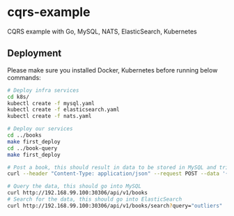 # cqrs-example
CQRS example with Go, MySQL, NATS, ElasticSearch, Kubernetes

## Deployment

Please make sure you installed Docker, Kubernetes before running below commands:

```sh
# Deploy infra services
cd k8s/
kubectl create -f mysql.yaml
kubectl create -f elasticsearch.yaml
kubectl create -f nats.yaml

# Deploy our services
cd ../books
make first_deploy
cd ../book-query
make first_deploy

# Post a book, this should result in data to be stored in MySQL and trigger book-query service to store data into ElasticSearch as well
curl --header "Content-Type: application/json" --request POST --data '{"name":"The Outliers"}' http://192.168.99.100:30305/api/v1/books

# Query the data, this should go into MySQL
curl http://192.168.99.100:30306/api/v1/books
# Search for the data, this should go into ElasticSearch
curl http://192.168.99.100:30306/api/v1/books/search?query="outliers"

```

